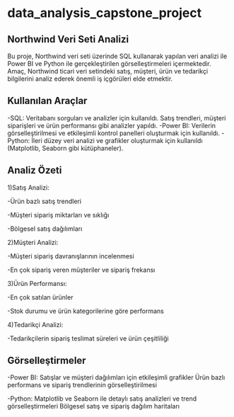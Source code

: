 # data_analysis_capstone_project
## Northwind Veri Seti Analizi
Bu proje, Northwind veri seti üzerinde SQL kullanarak yapılan veri analizi ile Power BI ve Python ile gerçekleştirilen görselleştirmeleri içermektedir. Amaç, Northwind ticari veri setindeki satış, müşteri, ürün ve tedarikçi bilgilerini analiz ederek önemli iş içgörüleri elde etmektir.

## Kullanılan Araçlar
-SQL: Veritabanı sorguları ve analizler için kullanıldı. Satış trendleri, müşteri siparişleri ve ürün performansı gibi analizler yapıldı.
-Power BI: Verilerin görselleştirilmesi ve etkileşimli kontrol panelleri oluşturmak için kullanıldı.
-Python: İleri düzey veri analizi ve grafikler oluşturmak için kullanıldı (Matplotlib, Seaborn gibi kütüphaneler).
## Analiz Özeti
1)Satış Analizi:

-Ürün bazlı satış trendleri

-Müşteri sipariş miktarları ve sıklığı

-Bölgesel satış dağılımları

2)Müşteri Analizi:

-Müşteri sipariş davranışlarının incelenmesi

-En çok sipariş veren müşteriler ve sipariş frekansı


3)Ürün Performansı:

-En çok satılan ürünler

-Stok durumu ve ürün kategorilerine göre performans

4)Tedarikçi Analizi:

-Tedarikçilerin sipariş teslimat süreleri ve ürün çeşitliliği

## Görselleştirmeler
-Power BI:
Satışlar ve müşteri dağılımları için etkileşimli grafikler
Ürün bazlı performans ve sipariş trendlerinin görselleştirilmesi

-Python:
Matplotlib ve Seaborn ile detaylı satış analizleri ve trend görselleştirmeleri
Bölgesel satış ve sipariş dağılım haritaları
